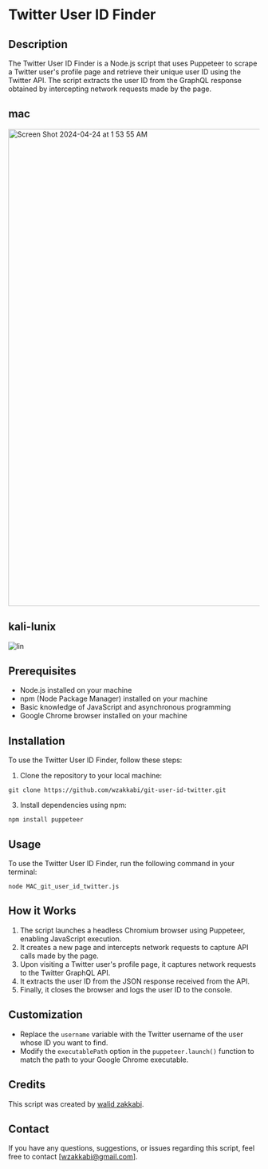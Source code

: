 # Twitter User ID Finder

## Description
The Twitter User ID Finder is a Node.js script that uses Puppeteer to scrape a Twitter user's profile page and retrieve their unique user ID using the Twitter API. The script extracts the user ID from the GraphQL response obtained by intercepting network requests made by the page.
## mac
<img width="955" alt="Screen Shot 2024-04-24 at 1 53 55 AM" src="https://github.com/wzakkabi/git-user-id-twitter/assets/114888333/2a57a83c-7f55-4703-b3cf-f7bcf7e1321c">

## kali-lunix

![lin](https://github.com/wzakkabi/git-user-id-twitter/assets/114888333/57f73748-b321-4bd1-a108-ec8b0b2fce62)

## Prerequisites
- Node.js installed on your machine
- npm (Node Package Manager) installed on your machine
- Basic knowledge of JavaScript and asynchronous programming
- Google Chrome browser installed on your machine

## Installation
To use the Twitter User ID Finder, follow these steps:

1. Clone the repository to your local machine:
```shell
git clone https://github.com/wzakkabi/git-user-id-twitter.git
```
3. Install dependencies using npm:
```shell
npm install puppeteer
```
## Usage
To use the Twitter User ID Finder, run the following command in your terminal:
```shell
node MAC_git_user_id_twitter.js
```

## How it Works
1. The script launches a headless Chromium browser using Puppeteer, enabling JavaScript execution.
2. It creates a new page and intercepts network requests to capture API calls made by the page.
3. Upon visiting a Twitter user's profile page, it captures network requests to the Twitter GraphQL API.
4. It extracts the user ID from the JSON response received from the API.
5. Finally, it closes the browser and logs the user ID to the console.

## Customization
- Replace the `username` variable with the Twitter username of the user whose ID you want to find.
- Modify the `executablePath` option in the `puppeteer.launch()` function to match the path to your Google Chrome executable.

## Credits
This script was created by [walid zakkabi](https://github.com/wzakkabi).
## Contact
If you have any questions, suggestions, or issues regarding this script, feel free to contact [wzakkabi@gmail.com].
